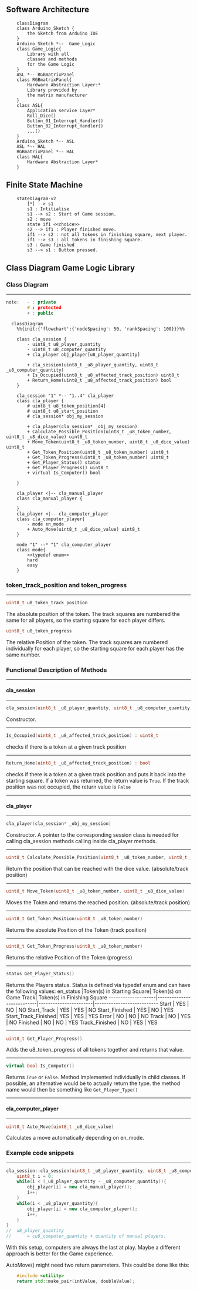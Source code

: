 ## Software Architecture

```mermaid
    classDiagram
    class Arduino_Sketch {
        the Sketch from Arduino IDE
    }
    Arduino_Sketch *--  Game_Logic
    class Game_Logic{
        Library with all 
        classes and methods 
        for the Game Logic
    }
    ASL *-- RGBmatrixPanel
    class RGBmatrixPanel{
        Hardware Abstraction Layer:*
        Library provided by 
        the matrix manufacturer
    }
    class ASL{
        Application service Layer*
        Roll_Dice()
        Button_01_Interrupt_Handler()
        Button_02_Interrupt_Handler()
        ...()
    }
    Arduino_Sketch *-- ASL
    ASL *-- HAL
    RGBmatrixPanel *-- HAL
    class HAL{
        Hardware Abstraction Layer*
    }
```

## Finite State Machine

```mermaid
    stateDiagram-v2
        [*] --> s1
        s1 : Intitialise
        s1 --> s2 : Start of Game session.
        s2 : move
        state if1 <<choice>>
        s2 --> if1 : Player finished move.
        if1 --> s2 : not all tokens in finishing square, next player.
        if1 --> s3 : all tokens in finishing square.
        s3 : Game finished
        s3 --> s1 : Button pressed.
```

## Class Diagram Game Logic Library

### Class Diagram
---
```c++
note:   - : private
        # : protected
        + : public
```
```mermaid
  classDiagram
    %%{init:{'flowchart':{'nodeSpacing': 50, 'rankSpacing': 100}}}%%
    
    class cla_session {
        - uint8_t u8_player_quantity
        - uint8_t u8_computer_quantity
        + cla_player obj_player[u8_player_quantity]

        + cla_session(uint8_t _u8_player_quantity, uint8_t _u8_computer_quantity)
        + Is_Occupied(uint8_t _u8_affected_track_position) uint8_t
        + Return_Home(uint8_t _u8_affected_track_position) bool
    }

    cla_session "1" *-- "1..4" cla_player
    class cla_player {
        # uint8_t u8_token_position[4]
        # uint8_t u8_start_position
        # cla_session* obj_my_session

        + cla_player(cla_session* _obj_my_session)
        + Calculate_Possible_Position(uint8_t _u8_token_number, uint8_t _u8_dice_value) uint8_t
        + Move_Token(uint8_t _u8_token_number, uint8_t _u8_dice_value) uint8_t
        + Get_Token_Position(uint8_t _u8_token_number) uint8_t
        + Get_Token_Progress(uint8_t _u8_token_number) uint8_t
        + Get_Player_Status() status
        + Get_Player_Progress() uint8_t
        + virtual Is_Computer() bool

    }

    cla_player <|-- cla_manual_player
    class cla_manual_player {

    }
    cla_player <|-- cla_computer_player
    class cla_computer_player{
        - mode en_mode
        + Auto_Move(uint8_t _u8_dice_value) uint8_t
    }

    mode "1" --* "1" cla_computer_player
    class mode{
        <<typedef enum>>
        hard
        easy
    }
```

### token_track_position and token_progress
---
```c++
uint8_t u8_token_track_position
```
The absolute position of the token. The track squares are numbered the same for all players, so the starting square for each player differs.
```c++
uint8_t u8_token_progress
```
The relative Position of the token. The track squares are numbered individually for each player, so the starting square for each player has the same number.

### Functional Description of Methods
---
#### cla_session
---
```c++
cla_session(uint8_t _u8_player_quantity, uint8_t _u8_computer_quantity)
```
Constructor.

---
```c++
Is_Occupied(uint8_t _u8_affected_track_position) : uint8_t
```
checks if there is a token at a given track position

---
```c++
Return_Home(uint8_t _u8_affected_track_position) : bool
```
checks if there is a token at a given track position and puts it back into the starting square. If a token was returned, the return value is ```True```. If the track position was not occupied, the return value is ```False```

---
#### cla_player
---
```c++
cla_player(cla_session* _obj_my_session)
```
Constructor. A pointer to the corresponding session class is needed for calling cla_session methods calling inside cla_player methods.

---
```c++
uint8_t Calculate_Possible_Position(uint8_t _u8_token_number, uint8_t _u8_dice_value) 
```
Return the position that can be reached with the dice value. (absolute/track position)

---
```c++
uint8_t Move_Token(uint8_t _u8_token_number, uint8_t _u8_dice_value)
```
Moves the Token and returns the reached position. (absolute/track position)

---
```c++
uint8_t Get_Token_Position(uint8_t _u8_token_number)
```
Returns the absolute Position of the Token (track position)

---
```c++
uint8_t Get_Token_Progress(uint8_t _u8_token_number)
```
Returns the relative Position of the Token (progress)

---
```c++ 
status Get_Player_Status() 
```
Returns the Players status. Status is defined via typedef enum and can have the following values:
en_status           |Token(s) in Starting Square| Token(s) on Game Track| Token(s) in Finishing Square
--------------------|---------------------------|-----------------------|---------------------------
Start               | YES                       | NO                    | NO
Start_Track         | YES                       | YES                   | NO
Start_Finished      | YES                       | NO                    | YES
Start_Track_Finished| YES                       | YES                   | YES
Error               | NO                        | NO                    | NO
Track               | NO                        | YES                   | NO
Finished            | NO                        | NO                    | YES
Track_Finished      | NO                        | YES                   | YES

---
```c++
uint8_t Get_Player_Progress()
```
Adds the u8_token_progress of all tokens together and returns that value.

---
```c++
virtual bool Is_Computer()
```
Returns ```True``` or ```False```. Method implemented individually in child classes. If possible, an alternative would be to actually return the type. the method name would then be something like ```Get_Player_Type()```

---
#### cla_computer_player
---
```c++
uint8_t Auto_Move(uint8_t _u8_dice_value)
```
Calculates a move automatically depending on en_mode.

### Example code snippets
---
```c++
cla_session::cla_session(uint8_t _u8_player_quantity, uint8_t _u8_computer_quantity){
    uint8_t i = 0;
    while(i < (_u8_player_quantity - _u8_computer_quantity)){
        obj_player[i] = new cla_manual_player();
        i++;
    }
    while(i < _u8_player_quantity){
        obj_player[i] = new cla_computer_player();
        i++;
    }
}
//  u8_player_quantity 
//      = cu8_computer_quantity + quantity of manual players.
```
With this setup, computers are always the last at play. Maybe a different approach is better for the Game experience.

AutoMove() might need two return parameters. This could be done like this:
```c++
    #include <utility>
    return std::make_pair(intValue, doubleValue);
```













